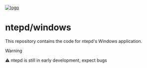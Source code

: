 [![logo](https://github.com/user-attachments/assets/24d61667-b485-4fb6-87db-a4b97b6abf46)](https://ntepd.com)

# ntepd/windows

This repository contains the code for ntepd's Windows application. 

> [!WARNING]
> ⚠️ ntepd is still in early development, expect bugs
